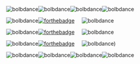 ![bolbdance](https://cdn.discordapp.com/emojis/422087870464131082.gif)![bolbdance](https://cdn.discordapp.com/emojis/422087870464131082.gif)![bolbdance](https://cdn.discordapp.com/emojis/422087870464131082.gif)![bolbdance](https://cdn.discordapp.com/emojis/422087870464131082.gif)

![bolbdance](https://cdn.discordapp.com/emojis/422087870464131082.gif)[![forthebadge](https://forthebadge.com/images/badges/contains-cat-gifs.svg)](https://forthebadge.com)     ![bolbdance](https://cdn.discordapp.com/emojis/422087870464131082.gif)

![bolbdance](https://cdn.discordapp.com/emojis/422087870464131082.gif)[![forthebadge](https://forthebadge.com/images/badges/mom-made-pizza-rolls.svg)](https://forthebadge.com)     ![bolbdance](https://cdn.discordapp.com/emojis/422087870464131082.gif)

![bolbdance](https://cdn.discordapp.com/emojis/422087870464131082.gif)[![forthebadge](https://forthebadge.com/images/badges/built-with-swag.svg)](https://forthebadge.com)     ![bolbdance](https://cdn.discordapp.com/emojis/422087870464131082.gif))
	
![bolbdance](https://cdn.discordapp.com/emojis/422087870464131082.gif)![bolbdance](https://cdn.discordapp.com/emojis/422087870464131082.gif)![bolbdance](https://cdn.discordapp.com/emojis/422087870464131082.gif)![bolbdance](https://cdn.discordapp.com/emojis/422087870464131082.gif)
